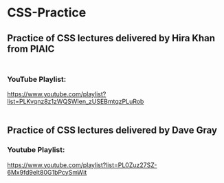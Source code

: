 # CSS-Practice
## Practice of CSS lectures delivered by Hira Khan from PIAIC<br><br>
### YouTube Playlist: <br>
https://www.youtube.com/playlist?list=PLKvqnz8z1zWQSWIen_zUSEBmtqzPLuRob
<br><br>
## Practice of CSS lectures delivered by Dave Gray
### Youtube Playlist:
https://www.youtube.com/playlist?list=PL0Zuz27SZ-6Mx9fd9elt80G1bPcySmWit
